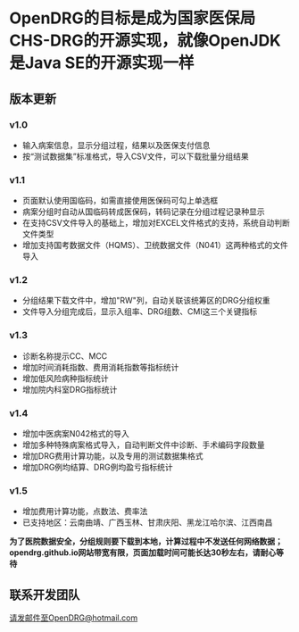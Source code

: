 # OpenDRG的目标是成为国家医保局CHS-DRG的开源实现，就像OpenJDK是Java SE的开源实现一样

## 版本更新
### v1.0 
* 输入病案信息，显示分组过程，结果以及医保支付信息
* 按“测试数据集”标准格式，导入CSV文件，可以下载批量分组结果

### v1.1
* 页面默认使用国临码，如需直接使用医保码可勾上单选框
* 病案分组时自动从国临码转成医保码，转码记录在分组过程记录种显示
* 在支持CSV文件导入的基础上，增加对EXCEL文件格式的支持，系统自动判断文件类型
* 增加支持国考数据文件（HQMS）、卫统数据文件（N041）这两种格式的文件导入

### v1.2
* 分组结果下载文件中，增加"RW"列，自动关联该统筹区的DRG分组权重
* 文件导入分组完成后，显示入组率、DRG组数、CMI这三个关键指标

### v1.3
* 诊断名称提示CC、MCC
* 增加时间消耗指数、费用消耗指数等指标统计
* 增加低风险病种指标统计
* 增加院内科室DRG指标统计

### v1.4
* 增加中医病案N042格式的导入
* 增加多种特殊病案格式导入，自动判断文件中诊断、手术编码字段数量
* 增加DRG费用计算功能，以及专用的测试数据集格式
* 增加DRG例均结算、DRG例均盈亏指标统计

### v1.5
* 增加费用计算功能，点数法、费率法
* 已支持地区：云南曲靖、广西玉林、甘肃庆阳、黑龙江哈尔滨、江西南昌

**为了医院数据安全，分组规则要下载到本地，计算过程中不发送任何网络数据；opendrg.github.io网站带宽有限，页面加载时间可能长达30秒左右，请耐心等待**

## 联系开发团队
请发邮件至OpenDRG@hotmail.com
